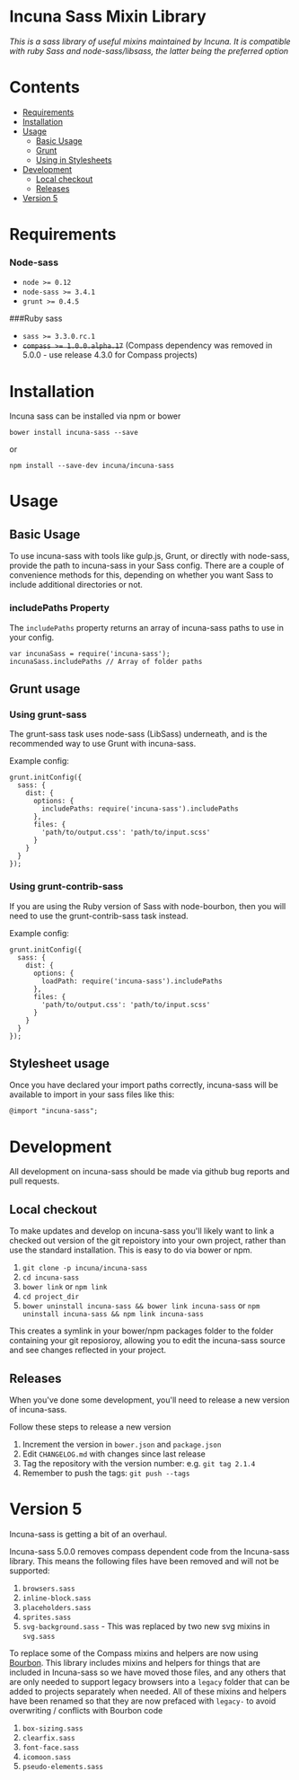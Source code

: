 # Incuna Sass Mixin Library

*This is a sass library of useful mixins maintained by Incuna. It is compatible with ruby Sass and node-sass/libsass, the latter being the preferred option*

# Contents
- [Requirements](#requirements)
- [Installation](#installation)
- [Usage](#usage)
  - [Basic Usage](#basic-usage)
  - [Grunt](#grunt-usage)
  - [Using in Stylesheets](#stylesheet-usage)
- [Development](#development)
  - [Local checkout](#local-checkout)
  - [Releases](#releases)
- [Version 5](#version-5)

# Requirements

### Node-sass
* `node >= 0.12`
* `node-sass >= 3.4.1`
* `grunt >= 0.4.5`

###Ruby sass
* `sass >= 3.3.0.rc.1`
* ~~`compass >= 1.0.0.alpha.17`~~ (Compass dependency was removed in 5.0.0 - use release 4.3.0 for Compass projects)

# Installation
Incuna sass can be installed via npm or bower

```
bower install incuna-sass --save
```
or
```
npm install --save-dev incuna/incuna-sass
```

# Usage

## Basic Usage

To use incuna-sass with tools like gulp.js, Grunt, or directly with node-sass, provide the path to incuna-sass in your Sass config. There are a couple of convenience methods for this, depending on whether you want Sass to include additional directories or not.

### includePaths Property

The `includePaths` property returns an array of incuna-sass paths to use in your config.

```
var incunaSass = require('incuna-sass');
incunaSass.includePaths // Array of folder paths
```

## Grunt usage
### Using grunt-sass
The grunt-sass task uses node-sass (LibSass) underneath, and is the recommended way to use Grunt with incuna-sass.

Example config:
```
grunt.initConfig({
  sass: {
    dist: {
      options: {
        includePaths: require('incuna-sass').includePaths
      },
      files: {
        'path/to/output.css': 'path/to/input.scss'
      }
    }
  }
});
```

### Using grunt-contrib-sass
If you are using the Ruby version of Sass with node-bourbon, then you will need to use the grunt-contrib-sass task instead.

Example config:
```
grunt.initConfig({
  sass: {
    dist: {
      options: {
        loadPath: require('incuna-sass').includePaths
      },
      files: {
        'path/to/output.css': 'path/to/input.scss'
      }
    }
  }
});
```

## Stylesheet usage
Once you have declared your import paths correctly, incuna-sass will be available to import in your sass files like this:

```
@import "incuna-sass";
```

# Development

All development on incuna-sass should be made via github bug reports and pull requests.

## Local checkout
To make updates and develop on incuna-sass you'll likely want to link a checked out version of the git repoistory into your own project, rather than use the standard installation. This is easy to do via bower or npm.

1. `git clone -p incuna/incuna-sass`
1. `cd incuna-sass`
1. `bower link` or `npm link`
1. `cd project_dir`
1. `bower uninstall incuna-sass && bower link incuna-sass` or `npm uninstall incuna-sass && npm link incuna-sass`

This creates a symlink in your bower/npm packages folder to the folder containing your git reposioroy, allowing you to edit the incuna-sass source and see changes reflected in your project.

## Releases
When you've done some development, you'll need to release a new version of incuna-sass.

Follow these steps to release a new version

1. Increment the version in `bower.json` and `package.json`
2. Edit `CHANGELOG.md` with changes since last release
3. Tag the repository with the version number: e.g. `git tag 2.1.4`
4. Remember to push the tags: `git push --tags`

# Version 5
Incuna-sass is getting a bit of an overhaul.

Incuna-sass 5.0.0 removes compass dependent code from the Incuna-sass library. This means the following files have been removed and will not be supported:

1. `browsers.sass`
2. `inline-block.sass`
3. `placeholders.sass`
4. `sprites.sass`
5. `svg-background.sass` - This was replaced by two new svg mixins in `svg.sass`

To replace some of the Compass mixins and helpers are now using [Bourbon](http://bourbon.io/). This library includes mixins and helpers for things that are included in Incuna-sass so we have moved those files, and any others that are only needed to support legacy browsers into a `legacy` folder that can be added to projects separately when needed. All of these mixins and helpers have been renamed so that they are now prefaced with `legacy-` to avoid overwriting / conflicts with Bourbon code

1. `box-sizing.sass`
2. `clearfix.sass`
3. `font-face.sass`
4. `icomoon.sass`
5. `pseudo-elements.sass`
